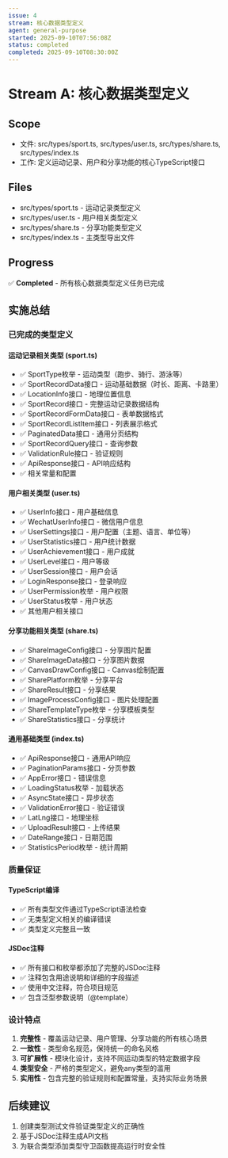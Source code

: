 ```yaml
---
issue: 4
stream: 核心数据类型定义
agent: general-purpose
started: 2025-09-10T07:56:08Z
status: completed
completed: 2025-09-10T08:30:00Z
---
```


# Stream A: 核心数据类型定义

## Scope
- 文件: src/types/sport.ts, src/types/user.ts, src/types/share.ts, src/types/index.ts
- 工作: 定义运动记录、用户和分享功能的核心TypeScript接口

## Files
- src/types/sport.ts - 运动记录类型定义
- src/types/user.ts - 用户相关类型定义  
- src/types/share.ts - 分享功能类型定义
- src/types/index.ts - 主类型导出文件

## Progress
✅ **Completed** - 所有核心数据类型定义任务已完成

## 实施总结

### 已完成的类型定义

#### 运动记录相关类型 (sport.ts)
- ✅ SportType枚举 - 运动类型（跑步、骑行、游泳等）
- ✅ SportRecordData接口 - 运动基础数据（时长、距离、卡路里）
- ✅ LocationInfo接口 - 地理位置信息
- ✅ SportRecord接口 - 完整运动记录数据结构
- ✅ SportRecordFormData接口 - 表单数据格式
- ✅ SportRecordListItem接口 - 列表展示格式
- ✅ PaginatedData<T>接口 - 通用分页结构
- ✅ SportRecordQuery接口 - 查询参数
- ✅ ValidationRule接口 - 验证规则
- ✅ ApiResponse<T>接口 - API响应结构
- ✅ 相关常量和配置

#### 用户相关类型 (user.ts)
- ✅ UserInfo接口 - 用户基础信息
- ✅ WechatUserInfo接口 - 微信用户信息
- ✅ UserSettings接口 - 用户配置（主题、语言、单位等）
- ✅ UserStatistics接口 - 用户统计数据
- ✅ UserAchievement接口 - 用户成就
- ✅ UserLevel接口 - 用户等级
- ✅ UserSession接口 - 用户会话
- ✅ LoginResponse接口 - 登录响应
- ✅ UserPermission枚举 - 用户权限
- ✅ UserStatus枚举 - 用户状态
- ✅ 其他用户相关接口

#### 分享功能相关类型 (share.ts)
- ✅ ShareImageConfig接口 - 分享图片配置
- ✅ ShareImageData接口 - 分享图片数据
- ✅ CanvasDrawConfig接口 - Canvas绘制配置
- ✅ SharePlatform枚举 - 分享平台
- ✅ ShareResult接口 - 分享结果
- ✅ ImageProcessConfig接口 - 图片处理配置
- ✅ ShareTemplateType枚举 - 分享模板类型
- ✅ ShareStatistics接口 - 分享统计

#### 通用基础类型 (index.ts)
- ✅ ApiResponse<T>接口 - 通用API响应
- ✅ PaginationParams接口 - 分页参数
- ✅ AppError接口 - 错误信息
- ✅ LoadingStatus枚举 - 加载状态
- ✅ AsyncState<T>接口 - 异步状态
- ✅ ValidationError接口 - 验证错误
- ✅ LatLng接口 - 地理坐标
- ✅ UploadResult接口 - 上传结果
- ✅ DateRange接口 - 日期范围
- ✅ StatisticsPeriod枚举 - 统计周期

### 质量保证

#### TypeScript编译
- ✅ 所有类型文件通过TypeScript语法检查
- ✅ 无类型定义相关的编译错误
- ✅ 类型定义完整且一致

#### JSDoc注释
- ✅ 所有接口和枚举都添加了完整的JSDoc注释
- ✅ 注释包含用途说明和详细的字段描述
- ✅ 使用中文注释，符合项目规范
- ✅ 包含泛型参数说明（@template）

### 设计特点

1. **完整性** - 覆盖运动记录、用户管理、分享功能的所有核心场景
2. **一致性** - 类型命名规范，保持统一的命名风格
3. **可扩展性** - 模块化设计，支持不同运动类型的特定数据字段
4. **类型安全** - 严格的类型定义，避免any类型的滥用
5. **实用性** - 包含完整的验证规则和配置常量，支持实际业务场景

## 后续建议
1. 创建类型测试文件验证类型定义的正确性
2. 基于JSDoc注释生成API文档
3. 为联合类型添加类型守卫函数提高运行时安全性
